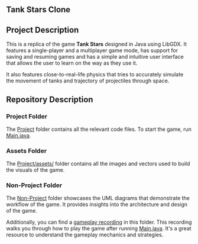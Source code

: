 ## Tank Stars Clone

Project Description
----
This is a replica of the game **Tank Stars** designed in Java using LibGDX. It features a single-player and a multiplayer game mode, has support for saving and resuming games and has a simple and intuitive user interface that allows the user to learn on the way as they use it.  

It also features close-to-real-life physics that tries to accurately simulate the movement of tanks and trajectory of projectiles through space.  

Repository Description
----
### Project Folder
The [Project](https://github.com/latentghost/AP_Project/tree/main/Project) folder contains all the relevant code files. To start the game, run [Main.java](https://github.com/latentghost/AP_Project/blob/main/Project/core/src/com/tankstars/Main.java).

### Assets Folder
The [Project/assets/](https://github.com/latentghost/AP_Project/tree/main/Project/assets) folder contains all the images and vectors used to build the visuals of the game.

### Non-Project Folder
The [Non-Project](https://github.com/latentghost/AP_Project/tree/main/Non_Project) folder showcases the UML diagrams that demonstrate the workflow of the game. It provides insights into the architecture and design of the game.

Additionally, you can find a [gameplay recording](https://github.com/latentghost/AP_Project/blob/main/Non_Project/game_recording.mov.zip) in this folder. This recording walks you through how to play the game after running [Main.java](https://github.com/latentghost/AP_Project/blob/main/Project/core/src/com/tankstars/Main.java). It's a great resource to understand the gameplay mechanics and strategies.
